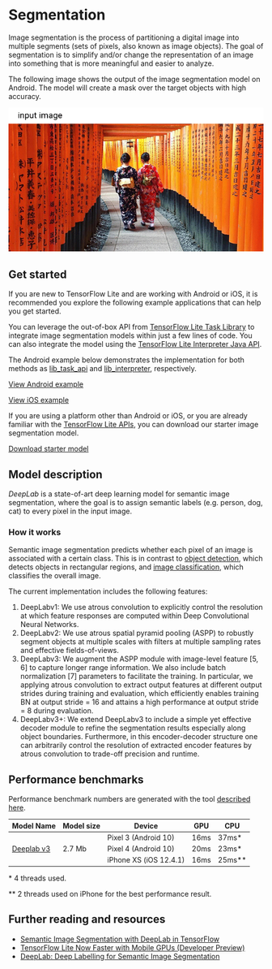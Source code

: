 # Segmentation

Image segmentation is the process of partitioning a digital image into multiple
segments (sets of pixels, also known as image objects). The goal of segmentation
is to simplify and/or change the representation of an image into something that
is more meaningful and easier to analyze.

The following image shows the output of the image segmentation model on Android.
The model will create a mask over the target objects with high accuracy.

<img src="images/segmentation.gif" class="attempt-right" />

## Get started

If you are new to TensorFlow Lite and are working with Android or iOS, it is
recommended you explore the following example applications that can help you get
started.

You can leverage the out-of-box API from
[TensorFlow Lite Task Library](../../inference_with_metadata/task_library/image_segmenter)
to integrate image segmentation models within just a few lines of code. You can
also integrate the model using the
[TensorFlow Lite Interpreter Java API](../../guide/inference#load_and_run_a_model_in_java).

The Android example below demonstrates the implementation for both methods as
[lib_task_api](https://github.com/tensorflow/examples/tree/master/lite/examples/image_segmentation/android/lib_task_api)
and
[lib_interpreter](https://github.com/tensorflow/examples/tree/master/lite/examples/image_segmentation/android/lib_interpreter),
respectively.

<a class="button button-primary" href="https://github.com/tensorflow/examples/tree/master/lite/examples/image_segmentation/android">View
Android example</a>

<a class="button button-primary" href="https://github.com/tensorflow/examples/tree/master/lite/examples/image_segmentation/ios">View
iOS example</a>

If you are using a platform other than Android or iOS, or you are already
familiar with the
<a href="https://www.tensorflow.org/api_docs/python/tf/lite">TensorFlow Lite
APIs</a>, you can download our starter image segmentation model.

<a class="button button-primary" href="https://tfhub.dev/tensorflow/lite-model/deeplabv3/1/metadata/2?lite-format=tflite">Download
starter model</a>

## Model description

_DeepLab_ is a state-of-art deep learning model for semantic image segmentation,
where the goal is to assign semantic labels (e.g. person, dog, cat) to every
pixel in the input image.

### How it works

Semantic image segmentation predicts whether each pixel of an image is
associated with a certain class. This is in contrast to
<a href="../object_detection/overview.md">object detection</a>, which detects
objects in rectangular regions, and
<a href="../image_classification/overview.md">image classification</a>, which
classifies the overall image.

The current implementation includes the following features:
<ol>
  <li>DeepLabv1: We use atrous convolution to explicitly control the resolution at which feature responses are computed within Deep Convolutional Neural Networks.</li>
  <li>DeepLabv2: We use atrous spatial pyramid pooling (ASPP) to robustly segment objects at multiple scales with filters at multiple sampling rates and effective fields-of-views.</li>
  <li>DeepLabv3: We augment the ASPP module with image-level feature [5, 6] to capture longer range information. We also include batch normalization [7] parameters to facilitate the training. In particular, we applying atrous convolution to extract output features at different output strides during training and evaluation, which efficiently enables training BN at output stride = 16 and attains a high performance at output stride = 8 during evaluation.</li>
  <li>DeepLabv3+: We extend DeepLabv3 to include a simple yet effective decoder module to refine the segmentation results especially along object boundaries. Furthermore, in this encoder-decoder structure one can arbitrarily control the resolution of extracted encoder features by atrous convolution to trade-off precision and runtime.</li>
</ol>

## Performance benchmarks

Performance benchmark numbers are generated with the tool
[described here](https://www.tensorflow.org/lite/performance/benchmarks).

<table>
  <thead>
    <tr>
      <th>Model Name</th>
      <th>Model size </th>
      <th>Device </th>
      <th>GPU</th>
      <th>CPU</th>
    </tr>
  </thead>
  <tr>
    <td rowspan = 3>
      <a href="https://tfhub.dev/tensorflow/lite-model/deeplabv3/1/metadata/2?lite-format=tflite">Deeplab v3</a>
    </td>
    <td rowspan = 3>
      2.7 Mb
    </td>
    <td>Pixel 3 (Android 10) </td>
    <td>16ms</td>
    <td>37ms*</td>
  </tr>
   <tr>
     <td>Pixel 4 (Android 10) </td>
    <td>20ms</td>
    <td>23ms*</td>
  </tr>
   <tr>
     <td>iPhone XS (iOS 12.4.1) </td>
     <td>16ms</td>
    <td>25ms** </td>
  </tr>
</table>

\* 4 threads used.

\*\* 2 threads used on iPhone for the best performance result.

## Further reading and resources

<ul>
  <li><a href="https://ai.googleblog.com/2018/03/semantic-image-segmentation-with.html">Semantic Image Segmentation with DeepLab in TensorFlow</a></li>
  <li><a href="https://medium.com/tensorflow/tensorflow-lite-now-faster-with-mobile-gpus-developer-preview-e15797e6dee7">TensorFlow Lite Now Faster with Mobile GPUs (Developer Preview)</a></li>
  <li><a href="https://github.com/tensorflow/models/tree/master/research/deeplab">DeepLab: Deep Labelling for Semantic Image Segmentation</a></li>
</ul>
